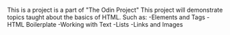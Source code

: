 This is a project is a part of "The Odin Project"
This project will demonstrate topics taught about the basics of HTML.
Such as:
-Elements and Tags
-HTML Boilerplate
-Working with Text
-Lists
-Links and Images
